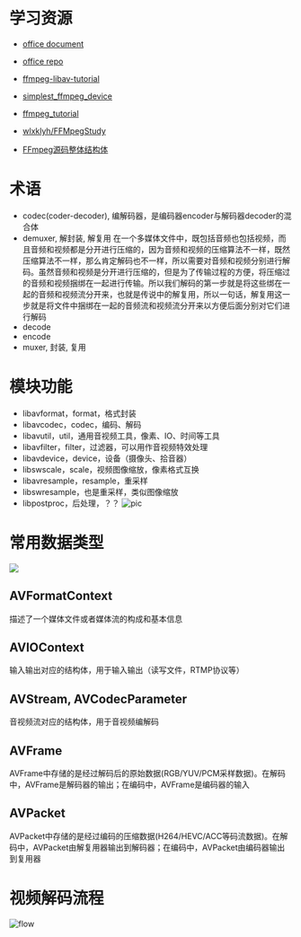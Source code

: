 # 学习资源
- [office document](https://ffmpeg.org/documentation.html)
- [office repo](https://github.com/FFmpeg/FFmpeg)
- [ffmpeg-libav-tutorial](https://github.com/leandromoreira/ffmpeg-libav-tutorial)
- [simplest_ffmpeg_device](https://github.com/leixiaohua1020/simplest_ffmpeg_device)
- [ffmpeg_tutorial](https://github.com/loupus/ffmpeg_tutorial)
- [wlxklyh/FFMpegStudy](https://github.com/wlxklyh/FFMpegStudy)


- [FFmpeg源码整体结构体](https://zhuanlan.zhihu.com/p/143195044)
# 术语
- codec(coder-decoder), 编解码器，是编码器encoder与解码器decoder的混合体
- demuxer, 解封装, 解复用
    在一个多媒体文件中，既包括音频也包括视频，而且音频和视频都是分开进行压缩的，因为音频和视频的压缩算法不一样，既然压缩算法不一样，那么肯定解码也不一样，所以需要对音频和视频分别进行解码。虽然音频和视频是分开进行压缩的，但是为了传输过程的方便，将压缩过的音频和视频捆绑在一起进行传输。所以我们解码的第一步就是将这些绑在一起的音频和视频流分开来，也就是传说中的解复用，所以一句话，解复用这一步就是将文件中捆绑在一起的音频流和视频流分开来以方便后面分别对它们进行解码
- decode
- encode
- muxer, 封装, 复用


# 模块功能
- libavformat，format，格式封装
- libavcodec，codec，编码、解码
- libavutil，util，通用音视频工具，像素、IO、时间等工具
- libavfilter，filter，过滤器，可以用作音视频特效处理
- libavdevice，device，设备（摄像头、拾音器）
- libswscale，scale，视频图像缩放，像素格式互换
- libavresample，resample，重采样
- libswresample，也是重采样，类似图像缩放
- libpostproc，后处理，？？
![pic](https://pic4.zhimg.com/80/v2-0587c276a49b615f8845a4a8b564849b_720w.jpg)

# 常用数据类型
![](https://upload-images.jianshu.io/upload_images/2048812-961d95f534381a19.png?imageMogr2/auto-orient/strip|imageView2/2/w/1200/format/webp)

## AVFormatContext
描述了一个媒体文件或者媒体流的构成和基本信息

## AVIOContext
输入输出对应的结构体，用于输入输出（读写文件，RTMP协议等）

## AVStream, AVCodecParameter
音视频流对应的结构体，用于音视频编解码

## AVFrame
AVFrame中存储的是经过解码后的原始数据(RGB/YUV/PCM采样数据)。在解码中，AVFrame是解码器的输出；在编码中，AVFrame是编码器的输入

## AVPacket
AVPacket中存储的是经过编码的压缩数据(H264/HEVC/ACC等码流数据)。在解码中，AVPacket由解复用器输出到解码器；在编码中，AVPacket由编码器输出到复用器



# 视频解码流程
![flow](https://raw.githubusercontent.com/leandromoreira/ffmpeg-libav-tutorial/master/img/decoding.png)
